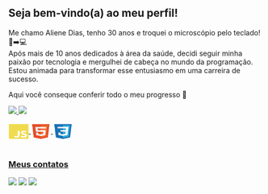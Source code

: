 ## Seja bem-vindo(a) ao meu perfil! 

Me chamo Aliene Dias, tenho 30 anos e troquei o microscópio pelo teclado! 🔬➡️💻 
<br>
Após mais de 10 anos dedicados à área da saúde, decidi seguir minha paixão por tecnologia e mergulhei de cabeça no mundo da programação. <br> 
Estou animada para transformar esse entusiasmo em uma carreira de sucesso.

Aqui você conseque conferir todo o meu progresso 🚀

 <div>
   <a href="https://github.com/alienedias">
   <img height="180em" src="https://github-readme-stats.vercel.app/api?username=alienedias&show_icons=true&theme=tokyonight&include_all_commits=true&count_private=true"/>
   <img height="180em" src="https://github-readme-stats.vercel.app/api/top-langs/?username=alienedias&layout=compact&langs_count=6&theme=tokyonight"/>
</div>
    
<div style="display: inline_block"><br>
  <img align="center" alt="Js" height="30" width="40" src="https://raw.githubusercontent.com/devicons/devicon/master/icons/javascript/javascript-plain.svg">
  <img align="center" alt="HTML" height="30" width="40" src="https://raw.githubusercontent.com/devicons/devicon/master/icons/html5/html5-original.svg">
  <img align="center" alt="CSS" height="30" width="40" src="https://raw.githubusercontent.com/devicons/devicon/master/icons/css3/css3-original.svg">
</div>
 
<br>
 
### Meus contatos 
 
<div> 
  <a href="https://instagram.com/alienedias" target="_blank"><img src="https://img.shields.io/badge/-Instagram-%23E4405F?style=for-the-badge&logo=instagram&logoColor=white" target="_blank"></a>
  <a href = "mailto:alienedias@gmail.com"><img src="https://img.shields.io/badge/-Gmail-%23333?style=for-the-badge&logo=gmail&logoColor=white" target="_blank"></a>
  <a href="https://www.linkedin.com/in/alienedias" target="_blank"><img src="https://img.shields.io/badge/-LinkedIn-%230077B5?style=for-the-badge&logo=linkedin&logoColor=white" target="_blank"></a>
</div>
